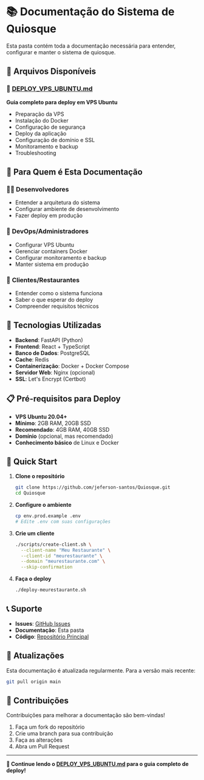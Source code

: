 # 📚 Documentação do Sistema de Quiosque

Esta pasta contém toda a documentação necessária para entender, configurar e manter o sistema de quiosque.

## 📁 Arquivos Disponíveis

### 🚀 [DEPLOY_VPS_UBUNTU.md](./DEPLOY_VPS_UBUNTU.md)
**Guia completo para deploy em VPS Ubuntu**
- Preparação da VPS
- Instalação do Docker
- Configuração de segurança
- Deploy da aplicação
- Configuração de domínio e SSL
- Monitoramento e backup
- Troubleshooting

## 🎯 Para Quem é Esta Documentação

### 👨‍💻 **Desenvolvedores**
- Entender a arquitetura do sistema
- Configurar ambiente de desenvolvimento
- Fazer deploy em produção

### 🚀 **DevOps/Administradores**
- Configurar VPS Ubuntu
- Gerenciar containers Docker
- Configurar monitoramento e backup
- Manter sistema em produção

### 🏪 **Clientes/Restaurantes**
- Entender como o sistema funciona
- Saber o que esperar do deploy
- Compreender requisitos técnicos

## 🔧 Tecnologias Utilizadas

- **Backend**: FastAPI (Python)
- **Frontend**: React + TypeScript
- **Banco de Dados**: PostgreSQL
- **Cache**: Redis
- **Containerização**: Docker + Docker Compose
- **Servidor Web**: Nginx (opcional)
- **SSL**: Let's Encrypt (Certbot)

## 📋 Pré-requisitos para Deploy

- **VPS Ubuntu 20.04+**
- **Mínimo**: 2GB RAM, 20GB SSD
- **Recomendado**: 4GB RAM, 40GB SSD
- **Domínio** (opcional, mas recomendado)
- **Conhecimento básico** de Linux e Docker

## 🚀 Quick Start

1. **Clone o repositório**
   ```bash
   git clone https://github.com/jeferson-santos/Quiosque.git
   cd Quiosque
   ```

2. **Configure o ambiente**
   ```bash
   cp env.prod.example .env
   # Edite .env com suas configurações
   ```

3. **Crie um cliente**
   ```bash
   ./scripts/create-client.sh \
     --client-name "Meu Restaurante" \
     --client-id "meurestaurante" \
     --domain "meurestaurante.com" \
     --skip-confirmation
   ```

4. **Faça o deploy**
   ```bash
   ./deploy-meurestaurante.sh
   ```

## 📞 Suporte

- **Issues**: [GitHub Issues](https://github.com/jeferson-santos/Quiosque/issues)
- **Documentação**: Esta pasta
- **Código**: [Repositório Principal](https://github.com/jeferson-santos/Quiosque)

## 🔄 Atualizações

Esta documentação é atualizada regularmente. Para a versão mais recente:

```bash
git pull origin main
```

## 📝 Contribuições

Contribuições para melhorar a documentação são bem-vindas! 

1. Faça um fork do repositório
2. Crie uma branch para sua contribuição
3. Faça as alterações
4. Abra um Pull Request

---

**📖 Continue lendo o [DEPLOY_VPS_UBUNTU.md](./DEPLOY_VPS_UBUNTU.md) para o guia completo de deploy!**

